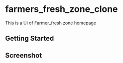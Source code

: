 # farmers_fresh_zone_clone

This is a Ui of Farmer_fresh zone homepage

## Getting Started

## Screenshot
